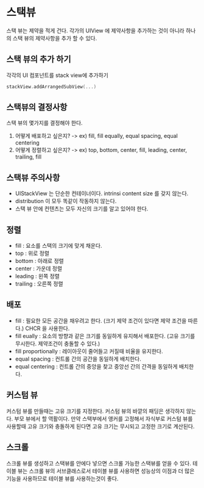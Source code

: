 # 스택뷰

스택 뷰는 제약을 적게 건다. 각가의 UIView 에 제약사항을 추가하는 것이 아니라 하나의 스택 뷰의 제약사항을 추가 할 수 있다.

## 스택 뷰의 추가 하기

각각의 UI 컴포넌트를 stack view에 추가하기

```swift
stackView.addArrangedSubView(...)
```

## 스택뷰의 결정사항

스택 뷰의 몇가지를 결정해야 한다.

1. 어떻게 배포하고 싶은지? -> ex) fill, fill equally, equal spacing, equal centering
2. 어떻게 정렬하고 싶은지? -> ex) top, bottom, center, fill, leading, center, trailing, fill

## 스택뷰 주의사항

- UIStackView 는 단순한 컨테이너이다. intrinsi content size 를 갖지 않는다.
- distribution 이 모두 똑같이 작동하지 않는다.
- 스택 뷰 안에 컨텐츠는 모두 자신의 크기를 알고 있어야 한다.

## 정렬

- fill : 요소를 스택의 크기에 맞게 채운다.
- top : 위로 정렬
- bottom : 아래로 정렬
- center : 가운데 정렬
- leading : 왼쪽 정렬
- trailing : 오른쪽 정렬

## 배포

- fill : 필요한 모든 공간을 채우려고 한다. (크기 제약 조건이 있다면 제약 조건을 따른다.) CHCR 을 사용한다.
- fill eually : 요소의 방향과 같은 크기를 동일하게 유지해서 배포한다. (고유 크기를 무시한다. 제약조건이 충돌할 수 있다.)
- fill proportionally : 레이아웃이 줄어들고 커질때 비율을 유지한다.
- equal spacing : 컨트롤 간의 공간을 동일하게 배치한다.
- equal centering : 컨트롤 간의 중앙을 찾고 중앙선 간의 간격을 동일하게 배치한다.

## 커스텀 뷰

커스텀 뷰를 만들때는 고유 크기를 지정한다. 커스텀 뷰의 바깥의 패딩은 생각하지 않는다. 부모 뷰에서 할 역활이다. 만약 스택부에서 앵커를 고정해서 자식부로 커스텀 뷰를 사용할때 고유 크기와 충돌하게 된다면 고유 크기는 무시되고 고정한 크기로 계산된다.

## 스크롤

스크롤 뷰를 생성하고 스택뷰를 안에다 넣으면 스크롤 가능한 스택뷰를 얻을 수 있다. 테이블 뷰는 스크롤 뷰의 서브클래스로서 테이블 뷰를 사용하면 성능상의 이점과 더 많은 기능을 사용하므로 테이블 뷰를 사용하는것이 좋다.

